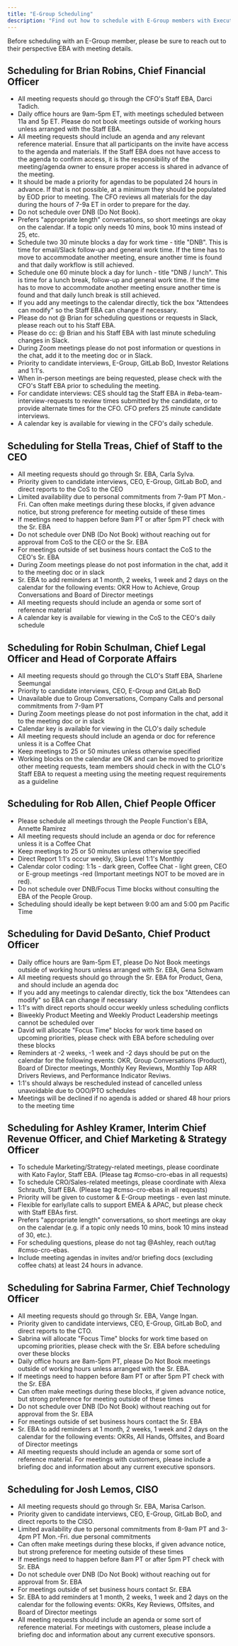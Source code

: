 ```yaml
---
title: "E-Group Scheduling"
description: "Find out how to schedule with E-Group members with Executive Business Administrators"
---
```


Before scheduling with an E-Group member, please be sure to reach out to their perspective EBA with meeting details.

## Scheduling for Brian Robins, Chief Financial Officer

- All meeting requests should go through the CFO's Staff EBA, Darci Tadich.
- Daily office hours are 9am-5pm ET, with meetings scheduled between 11a and 5p ET. Please do not book meetings outside of working hours unless arranged with the Staff EBA.
- All meeting requests should include an agenda and any relevant reference material. Ensure that all participants on the invite have access to the agenda and materials. If the Staff EBA does not have access to the agenda to confirm access, it is the responsibility of the meeting/agenda owner to ensure proper access is shared in advance of the meeting.
- It should be made a priority for agendas to be populated 24 hours in advance. If that is not possible, at a minimum they should be populated by EOD prior to meeting. The CFO reviews all materials for the day during the hours of 7-9a ET in order to prepare for the day.
- Do not schedule over DNB (Do Not Book).
- Prefers "appropriate length" conversations, so short meetings are okay on the calendar. If a topic only needs 10 mins, book 10 mins instead of 25, etc.
- Schedule two 30 minute blocks a day for work time - title "DNB". This is time for email/Slack follow-up and general work time. If the time has to move to accommodate another meeting, ensure another time is found and that daily workflow is still achieved.
- Schedule one 60 minute block a day for lunch - title "DNB / lunch". This is time for a lunch break, follow-up and general work time. If the time has to move to accommodate another meeting ensure another time is found and that daily lunch break is still achieved.
- If you add any meetings to the calendar directly, tick the box "Attendees can modify" so the Staff EBA can change if necessary.
- Please do not @ Brian for scheduling questions or requests in Slack, please reach out to his Staff EBA.
- Please do cc: @ Brian and his Staff EBA with last minute scheduling changes in Slack.
- During Zoom meetings please do not post information or questions in the chat, add it to the meeting doc or in Slack.
- Priority to candidate interviews, E-Group, GitLab BoD, Investor Relations and 1:1's.
- When in-person meetings are being requested, please check with the CFO's Staff EBA prior to scheduling the meeting.
- For candidate interviews: CES should tag the Staff EBA in #eba-team-interview-requests to review times submitted by the candidate, or to provide alternate times for the CFO. CFO prefers 25 minute candidate interviews.
- A calendar key is available for viewing in the CFO's daily schedule.

## Scheduling for Stella Treas, Chief of Staff to the CEO

- All meeting requests should go through Sr. EBA, Carla Sylva.
- Priority given to candidate interviews, CEO, E-Group, GitLab BoD, and direct reports to the CoS to the CEO
- Limited availability due to personal commitments from 7-9am PT Mon.-Fri. Can often make meetings during these blocks, if given advance notice, but strong preference for meeting outside of these times
- If meetings need to happen before 9am PT or after 5pm PT check with the Sr. EBA
- Do not schedule over DNB (Do Not Book) without reaching out for approval from CoS to the CEO or the Sr. EBA
- For meetings outside of set business hours contact the CoS to the CEO's Sr. EBA
- During Zoom meetings please do not post information in the chat, add it to the meeting doc or in slack
- Sr. EBA to add reminders at 1 month, 2 weeks, 1 week and 2 days on the calendar for the following events: OKR How to Achieve, Group Conversations and Board of Director meetings
- All meeting requests should include an agenda or some sort of reference material
- A calendar key is available for viewing in the CoS to the CEO's daily schedule

## Scheduling for Robin Schulman, Chief Legal Officer and Head of Corporate Affairs

- All meeting requests should go through the CLO's Staff EBA, Sharlene Seemungal
- Priority to candidate interviews, CEO, E-Group and GitLab BoD
- Unavailable due to Group Conversations, Company Calls and personal commitments from 7-9am PT
- During Zoom meetings please do not post information in the chat, add it to the meeting doc or in slack
- Calendar key is available for viewing in the CLO's daily schedule
- All meeting requests should include an agenda or doc for reference unless it is a Coffee Chat
- Keep meetings to 25 or 50 minutes unless otherwise specified
- Working blocks on the calendar are OK and can be moved to prioritize other meeting requests, team members should check in with the CLO's Staff EBA to request a meeting using the meeting request requirements as a guideline

## Scheduling for Rob Allen, Chief People Officer

- Please schedule all meetings through the People Function's EBA, Annette Ramirez
- All meeting requests should include an agenda or doc for reference unless it is a Coffee Chat
- Keep meetings to 25 or 50 minutes unless otherwise specified
- Direct Report 1:1's occur weekly, Skip Level 1:1's Monthly
- Calendar color coding: 1:1s - dark green, Coffee Chat - light green, CEO or E-group meetings -red (Important meetings NOT to be moved are in red).
- Do not schedule over DNB/Focus Time blocks without consulting the EBA of the People Group.
- Scheduling should ideally be kept between 9:00 am and 5:00 pm Pacific Time

## Scheduling for David DeSanto, Chief Product Officer

- Daily office hours are 9am-5pm ET, please Do Not Book meetings outside of working hours unless arranged with Sr. EBA, Gena Schwam
- All meeting requests should go through the Sr. EBA for Product, Gena, and should include an agenda doc
- If you add any meetings to calendar directly, tick the box "Attendees can modify" so EBA can change if necessary
- 1:1's with direct reports should occur weekly unless scheduling conflicts
- Biweekly Product Meeting and Weekly Product Leadership meetings cannot be scheduled over
- David will allocate "Focus Time" blocks for work time based on upcoming priorities, please check with EBA before scheduling over these blocks
- Reminders at -2 weeks, -1 week and -2 days should be put on the calendar for the following events: OKR, Group Conversations (Product), Board of Director meetings, Monthly Key Reviews, Monthly Top ARR Drivers Reviews, and Performance Indicator Reviws.
- 1:1's should always be rescheduled instead of cancelled unless unavoidable due to OOO/PTO schedules
- Meetings will be declined if no agenda is added or shared 48 hour priors to the meeting time

## Scheduling for Ashley Kramer, Interim Chief Revenue Officer, and Chief Marketing & Strategy Officer

- To schedule Marketing/Strategy-related meetings, please coordinate with Kato Faylor, Staff EBA. (Please tag #cmso-cro-ebas in all requests)
- To schedule CRO/Sales-related meetings, please coordinate with Alexa Schrauth, Staff EBA. (Please tag #cmso-cro-ebas in all requests)
- Priority will be given to customer & E-Group meetings - even last minute.
- Flexible for early/late calls to support EMEA & APAC, but please check with Staff EBAs first.
- Prefers "appropriate length" conversations, so short meetings are okay on the calendar (e.g. if a topic only needs 10 mins, book 10 mins instead of 30, etc.).
- For scheduling questions, please do not tag @Ashley, reach out/tag #cmso-cro-ebas.
- Include meeting agendas in invites and/or briefing docs (excluding coffee chats) at least 24 hours in advance.

## Scheduling for Sabrina Farmer, Chief Technology Officer

- All meeting requests should go through Sr. EBA, Vange Ingan.
- Priority given to candidate interviews, CEO, E-Group, GitLab BoD, and direct reports to the CTO.
- Sabrina will allocate "Focus Time" blocks for work time based on upcoming priorities, please check with the Sr. EBA before scheduling over these blocks
- Daily office hours are 8am-5pm PT, please Do Not Book meetings outside of working hours unless arranged with the Sr. EBA.
- If meetings need to happen before 8am PT or after 5pm PT check with the Sr. EBA
- Can often make meetings during these blocks, if given advance notice, but strong preference for meeting outside of these times
- Do not schedule over DNB (Do Not Book) without reaching out for approval from the Sr. EBA
- For meetings outside of set business hours contact the Sr. EBA
- Sr. EBA to add reminders at 1 month, 2 weeks, 1 week and 2 days on the calendar for the following events: OKRs, All Hands, Offsites, and Board of Director meetings
- All meeting requests should include an agenda or some sort of reference material. For meetings with customers, please include a briefing doc and information about any current executive sponsors.

## Scheduling for Josh Lemos, CISO

- All meeting requests should go through Sr. EBA, Marisa Carlson.
- Priority given to candidate interviews, CEO, E-Group, GitLab BoD, and direct reports to the CISO.
- Limited availability due to personal commitments from 8-9am PT and 3-4pm PT Mon.-Fri. due personal commitments
- Can often make meetings during these blocks, if given advance notice, but strong preference for meeting outside of these times
- If meetings need to happen before 8am PT or after 5pm PT check with Sr. EBA
- Do not schedule over DNB (Do Not Book) without reaching out for approval from Sr. EBA
- For meetings outside of set business hours contact Sr. EBA
- Sr. EBA to add reminders at 1 month, 2 weeks, 1 week and 2 days on the calendar for the following events: OKRs, Key Reviews, Offsites, and Board of Director meetings
- All meeting requests should include an agenda or some sort of reference material. For meetings with customers, please include a briefing doc and information about any current executive sponsors.
